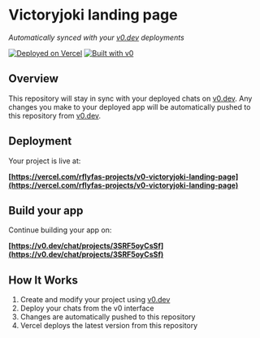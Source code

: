 # Victoryjoki landing page

*Automatically synced with your [v0.dev](https://v0.dev) deployments*

[![Deployed on Vercel](https://img.shields.io/badge/Deployed%20on-Vercel-black?style=for-the-badge&logo=vercel)](https://vercel.com/rflyfas-projects/v0-victoryjoki-landing-page)
[![Built with v0](https://img.shields.io/badge/Built%20with-v0.dev-black?style=for-the-badge)](https://v0.dev/chat/projects/3SRF5oyCsSf)

## Overview

This repository will stay in sync with your deployed chats on [v0.dev](https://v0.dev).
Any changes you make to your deployed app will be automatically pushed to this repository from [v0.dev](https://v0.dev).

## Deployment

Your project is live at:

**[https://vercel.com/rflyfas-projects/v0-victoryjoki-landing-page](https://vercel.com/rflyfas-projects/v0-victoryjoki-landing-page)**

## Build your app

Continue building your app on:

**[https://v0.dev/chat/projects/3SRF5oyCsSf](https://v0.dev/chat/projects/3SRF5oyCsSf)**

## How It Works

1. Create and modify your project using [v0.dev](https://v0.dev)
2. Deploy your chats from the v0 interface
3. Changes are automatically pushed to this repository
4. Vercel deploys the latest version from this repository
